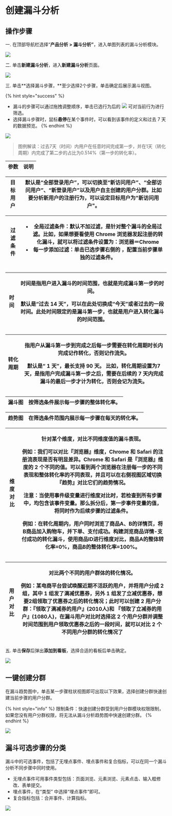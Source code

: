 # 创建漏斗分析

## 操作步骤

一. 在顶部导航栏选择“**产品分析 > 漏斗分析”**，进入单图列表的漏斗分析模块。

![](../../../../.gitbook/assets/lou-dou-1.png)

二. 单击**新建漏斗分析**，进入**新建漏斗分析**页面。

![](../../../../.gitbook/assets/lou-dou-2.png)

三. 单击**选择漏斗步骤，**至少选择2个步骤，单击确定后展示漏斗视图。

{% hint style="success" %}
* 漏斗的步骤可以通过拖拽调整顺序，单击已选行为后的 ![](https://github.com/growingio/growingio-docs-v3/tree/d520f4a494f6c0635c83422f55c665597e79ee96/.gitbook/assets/lou-dou.png) 可对当前行为进行筛选。
* 选择漏斗步骤时，鼠标**悬停**在某个事件时，可以看到该事件的定义和过去 7 天的数据预览。
{% endhint %}

![](../../../../.gitbook/assets/lou-dou-3.png)

> 图例解读：过去7天（时间）内用户在任意时间完成第一步，并在1天（转化周期）内完成了第二步的占比为0.514%（第一步的转化率）。

| 参数 | 说明 |
| -- | -- |

| 目标用户 | 默认是“全部登录用户”，可以切换至“新访问用户”、“全部访问用户”、“新登录用户”以及用户自主创建的用户分群。比如要分析新用户的注册行为，可以设定目标用户为"新访问用户"。 |
| ---- | -------------------------------------------------------------------------------------- |

| 过滤条件 | <ul><li><strong>全局过滤条件</strong>：默认不加过滤，是针对整个漏斗的全局过滤。比如，如果想要看使用 Chrome 浏览器发起注册的转化漏斗，就可以将过滤条件设置为：浏览器＝Chrome</li><li><strong>每一步添加过滤</strong>：单击已选步骤右侧的 <img src="https://github.com/growingio/growingio-docs-v3/tree/d520f4a494f6c0635c83422f55c665597e79ee96/.gitbook/assets/lou-dou.png" alt="">，配置当前步骤单独的过滤条件。</li></ul> |
| ---- | ------------------------------------------------------------------------------------------------------------------------------------------------------------------------------------------------------------------------------------------------------------------------------------------------------------------------- |

| 时间 | <p>时间是指用户进入漏斗的时间范围，也就是完成漏斗第一步的时间。</p><p>默认是“过去 14 天”，可以在此处切换成“今天”或者过去的一段时间。此处时间限定的是漏斗第一步，也就是用户进入转化漏斗的时间范围。</p> |
| -- | -------------------------------------------------------------------------------------------------------------- |

| 转化周期 | <p>指用户从漏斗第一步到完成之后每一步需要在转化周期时长内完成记作转化，否则记作流失。</p><p>默认是“ 1 天”，最长支持 90 天。 比如，转化周期设置为7天，是指用户完成漏斗第一步之后，需要在后续的 7 天内完成漏斗的最后一步才计为转化，否则会记为流失。</p> |
| ---- | ----------------------------------------------------------------------------------------------------------------------------------------- |

| 漏斗图 | 按筛选条件展示每一步骤的整体转化率。 |
| --- | ------------------ |

| 趋势图 | 在筛选条件范围内展示每一步骤在每天的转化率。 |
| --- | ---------------------- |

| 维度对比 | <p>针对某个维度，对比不同维度值的漏斗表现。</p><p><strong>例如</strong>：我们可以对比『浏览器』维度，Chrome 和 Safari 的注册流表现是否有明显差异。Chrome 和 Safari 是『浏览器』维度的 2 个不同的值。可以看到两个浏览器在注册每一步的不同表现和整体转化率的不同表现，并且可以在右侧视图区域切换『趋势』对比它们的趋势情况。</p><p><strong>注意</strong>：当使用事件级变量进行维度对比时，若检查到所有步骤中，均包含该事件变量。那么拆分后，第一步事件变量的值，将同时作为后续步骤的过滤条件。</p><p>例如：在转化周期内，用户同时浏览了商品A、B的详情页，将B商品加入购物车，并下单、支付成功。构建浏览商品详情-支付成功的转化漏斗，使用商品ID进行维度对比，商品A的整体转化率=0%，商品B的整体转化率=100%。</p> |
| ---- | ------------------------------------------------------------------------------------------------------------------------------------------------------------------------------------------------------------------------------------------------------------------------------------------------------------------------------------------------------------------------------------------------------------- |

| 用户对比 | <p>对比两个不同的用户群体的转化情况。</p><p><strong>例如</strong>：某电商平台尝试唤醒近期不活跃的用户，并将用户分成 2 组，其中 1 组发了满减优惠券，另外 1 组发了立减优惠券，想要2组领取了优惠券之后的转化情况；此时可以创建 2 用户分群：『领取了满减券的用户』(2010人)和 『领取了立减券的用户』(1080人)，在漏斗用户对比时选择这 2 个用户分群并调整时间范围到用户领取优惠券之后的一段时间，就可以对比 2 个不同用户分群的转化情况了</p> |
| ---- | -------------------------------------------------------------------------------------------------------------------------------------------------------------------------------------------------------------------------------------------------- |

五. 单击**保存**后弹出**添加到看板**，选择合适的看板后单击确定。

![](../../../../.gitbook/assets/lou-dou-4.png)

## 一键创建分群

在漏斗趋势图中，单击某一步骤柱状视图即可出现以下效果，选择创建分群快速创建当前步骤的用户分群。

{% hint style="info" %}
限制条件：快速创建分群受到用户分群模块权限限制，如果您没有用户分群权限，将无法从漏斗分析趋势图中快速创建分群。
{% endhint %}

![](../../../../.gitbook/assets/lou-dou-5.png)

## **漏斗可选步骤的分类**

漏斗中的可选事件，包括了无埋点事件、埋点事件和复合指标，可以在同一个漏斗分析不同步骤中同时使用。

* 无埋点事件可用事件类型包括：页面浏览、元素浏览、元素点击、输入框修改、表单提交。
* 埋点事件，在“类型” 中选择“埋点事件”即可。
* 复合指标包括：合并事件、计算指标。

![](../../../../.gitbook/assets/lou-dou-6.png)
